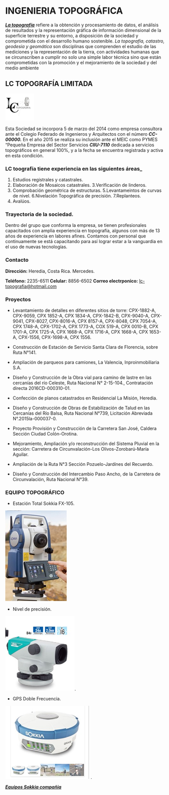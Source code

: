# INGENIERIA TOPOGRÁFICA

[***La topografía***](https://www.melfosur.es/que-es-la-topografia-ingenieria-topografica-estudio-del-terreno/#:~:text=La%20ingenier%C3%ADa%20topogr%C3%A1fica%20es%20una,el%20uso%20de%20recursos%20naturales.) refiere a la obtención y procesamiento de datos, el análisis de resultados y la representación gráfica de información dimensional de la superficie terrestre y su entorno, a disposición de la sociedad y comprometida con el desarrollo humano sostenible. *La topografía, catastro, geodesia y geomática* son disciplinas que comprenden el estudio de las mediciones y la representación de la tierra, con actividades humanas que se circunscriben a cumplir no solo una simple labor técnica sino que están comprometidas con la promoción y el mejoramiento de la sociedad y del medio ambiente

## LC TOPOGRAFÍA LIMITADA 
<img src="logo.jpg" alt="Girl in a jacket" width="90" heignt="90">


Esta Sociedad se incorpora 5 de marzo del 2014 como empresa consultora ante el Colegio Federado de Ingenieros y Arquitectos con el número ***CC-00000.*** En el año 2015 se realiza su inclusión ante el MEIC como PYMES “Pequeña Empresa del Sector Servicios ***CIIU-7110*** dedicada a servicios topográficos en general 100%, y a la fecha se encuentra registrada y activa en esta condición.

### LC toografía tiene experiencia en las siguientes áreas_

1. Estudios registrales y catastrales.
2. Elaboración de Mosaicos catastrales.
3.Verificación de linderos.
4. Comprobación geométrica de estructuras.
5.Levantameintos de curvas de nivel.
6.Nivelación Topográfica de precisión.
7.Replanteos.
8. Avalúos.

### Trayectoria de la sociedad.

Dentro del grupo que conforma la empresa, se tienen profesionales capacitados con amplia experiencia en topografía, algunos con más de 13 años de experiencia en labores afines. Contamos con personal que continuamente se está capacitando para así lograr estar a la vanguardia en el uso de nuevas tecnologías.  

### Contacto

**Dirección:** Heredia, Costa Rica. Mercedes.

**Teléfono:** 2235-6511 **Celular:** 8856-6502
**Correo electrponico:** 
lc-topografia@hotmail.com

### Proyectos

- Levantamiento de detalles en diferentes sitios de torre: CPX-1882-A, CPX-9059, CPX 1852-A, CPX 1834-A,  CPX-1842-B, CPX-9040-A, CPX-9041, CPX-8027, CPX-8016-A, CPX 8157-A, CPX-8048, CPX 7054-A, CPX 1748-A, CPX-1702-A, CPX 1773-A, COX 519-A, CPX 0010-B, CPX 1701-A, CPX 1725-A, CPX 1668-A, CPX 1716-A, CPX 1668-A, CPX 1653-A, CPX-1556, CPX-1698-A, CPX 1556.

- Construcción de Estación de Servicio Santa Clara de Florencia, sobre Ruta N°141.

-	Ampliación de parqueos para camiones, La Valencia, Inproinmobiliaria S.A.

-	Diseño y Construcción de la Obra vial para camino de lastre en las cercanías del río Celeste, Ruta Nacional N° 2-15-104., Contratación directa 2016CD-000310-01.

- Confección de planos catastrados en Residencial La Misión, Heredia.

- Diseño y Construcción de Obras de Estabilización de Talud en las Cercanías del Río Balsa, Ruta Nacional N°739, Licitación Abreviada N°.2015la-000037-0.

-	Proyecto Provisión y Construcción de la Carretera San José, Caldera Sección Ciudad Colón-Orotina.

- Mejoramiento, Ampliación y/o reconstrucción del Sistema Pluvial en la sección: Carretera de Circunvalación-Los Olivos-Zorobarú-María Aguilar.

- Ampliación de la Ruta N°3 Sección Pozuelo-Jardínes del Recuerdo.

- Diseño y Construcción del Intercambio Paso Ancho, de la Carretera de Circunvalación, Ruta Nacional N°39.


### EQUIPO TOPOGRÁFICO

- Estación Total Sokkia FX-105.

![](Sokkia.jpg)

- Nivel de precisión.

![](Nivel.jpg).

- GPS  Doble Frecuencia.

![](GPS.jpg).


[***Equipos Sokkia compañia***](https://sokkia.com.)